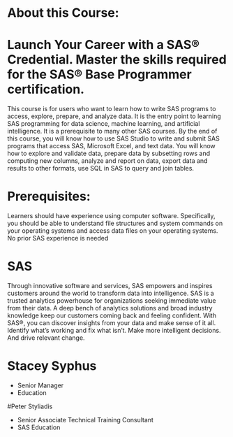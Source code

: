 
# About this Course:



# Launch Your Career with a SAS® Credential. Master the skills required for the SAS® Base Programmer certification.



This course is for users who want to learn how to write SAS programs to access, explore, prepare, and analyze data. It is the entry point to learning SAS programming for data science, machine learning, and artificial intelligence. It is a prerequisite to many other SAS courses. By the end of this course, you will know how to use SAS Studio to write and submit SAS programs that access SAS, Microsoft Excel, and text data. You will know how to explore and validate data, prepare data by subsetting rows and computing new columns, analyze and report on data, export data and results to other formats, use SQL in SAS to query and join tables. 



# Prerequisites: 
Learners should have experience using computer software. Specifically, you should be able to understand file structures and system commands on your operating systems and access data files on your operating systems. No prior SAS experience is needed
 
  
# SAS
Through innovative software and services, SAS empowers and inspires customers around the world to transform data into intelligence. SAS is a trusted analytics powerhouse for organizations seeking immediate value from their data. A deep bench of analytics solutions and broad industry knowledge keep our customers coming back and feeling confident. With SAS®, you can discover insights from your data and make sense of it all. Identify what’s working and fix what isn’t. Make more intelligent decisions. And drive relevant change.

# Stacey Syphus
* Senior Manager
* Education

#Peter Styliadis
* Senior Associate Technical Training Consultant
* SAS Education
